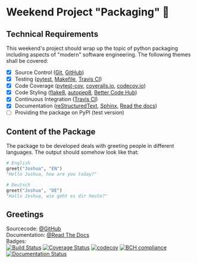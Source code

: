 # Weekend Project "Packaging" :gift:

## Technical Requirements
This weekend's project should wrap up the topic of python packaging including 
aspects of "modern" software engineering. The following themes shall be covered:

- [X] Source Control ([Git](https://git-scm.com), [GitHub](https://github.com))
- [X] Testing ([pytest](https://docs.pytest.org/en/latest/), [Makefile](https://www.gnu.org/software/make/manual/make.html), [Travis CI](https://travis-ci.org))
- [X] Code Coverage ([pytest-cov](https://pypi.python.org/pypi/pytest-cov), [coveralls.io](https://coveralls.io/
), [codecov.io](https://codecov.io))
- [X] Code Styling ([flake8](http://flake8.pycqa.org/en/latest/), [autopep8](https://pypi.python.org/pypi/autopep8), [Better Code Hub](https://bettercodehub.com))
- [X] Continuous Integration ([Travis CI](https://travis-ci.org))
- [X] Documentation ([reStructuredText](http://docutils.sourceforge.net/rst.html), [Sphinx](http://www.sphinx-doc.org/en/stable/), [Read the docs](https://readthedocs.org))
- [ ] Providing the package on PyPI (test version)

## Content of the Package
The package to be developed deals with greeting people in different languages. The output should somehow look like that:
```python
# English
greet("Joshua", "EN")
"Hello Joshua, how are you today?"

# Deutsch
greet("Joshua", "DE")
"Hallo Joshua, wie geht es dir heute?"
```

## Greetings
Sourcecode: [@GitHub](https://github.com/jgoerner/greetings)<br>
Documentation: [@Read The Docs](http://jgoerner-greetings.readthedocs.io/en/latest/)<br>
Badges:<br>
[![Build Status](https://travis-ci.org/jgoerner/greetings.svg?branch=master)](https://travis-ci.org/jgoerner/greetings)
[![Coverage Status](https://coveralls.io/repos/github/jgoerner/greetings/badge.svg?branch=master)](https://coveralls.io/github/jgoerner/greetings?branch=master)
[![codecov](https://codecov.io/gh/jgoerner/greetings/branch/master/graph/badge.svg)](https://codecov.io/gh/jgoerner/greetings)
[![BCH compliance](https://bettercodehub.com/edge/badge/jgoerner/greetings?branch=master)](https://bettercodehub.com/)
[![Documentation Status](https://readthedocs.org/projects/jgoerner-greetings/badge/?version=latest)](http://jgoerner-greetings.readthedocs.io/en/latest/?badge=latest)
